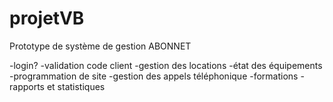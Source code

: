 # projetVB
Prototype de système de gestion ABONNET

-login?
-validation code client
-gestion des locations
-état des équipements
-programmation de site
-gestion des appels téléphonique
-formations
-rapports et statistiques
